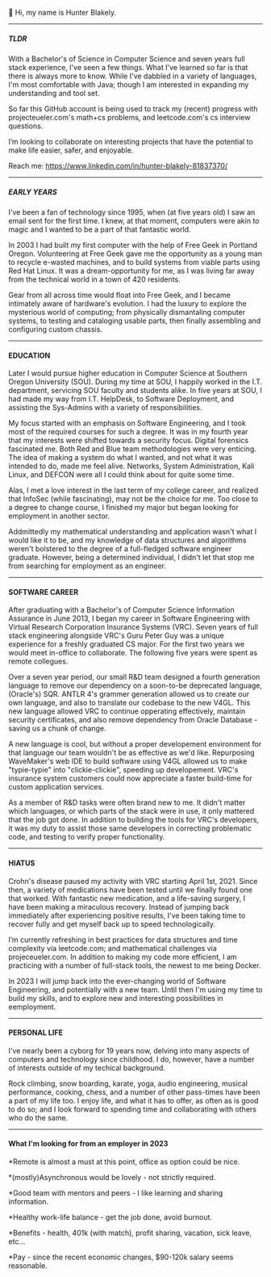 👋 Hi, my name is Hunter Blakely. 



-------------------------------------
##### TLDR #####

  With a Bachelor's of Science in Computer Science and seven years full stack experience, I've seen a few things. 
What I've learned so far is that there is always more to know. While I've dabbled in a variety of languages, 
I'm most comfortable with Java; though I am interested in expanding my understanding and tool set.

 So far this GitHub account is being used to track my (recent) progress with projecteueler.com's math+cs problems,
and leetcode.com's cs interview questions.

I’m looking to collaborate on interesting projects that have the potential to make life easier, safer, and enjoyable.

Reach me: https://www.linkedin.com/in/hunter-blakely-81837370/

-------------------------------------
##### EARLY YEARS #####

  I've been a fan of technology since 1995, when (at five years old) I saw an email sent for the first time. 
I knew, at that moment, computers were akin to magic and I wanted to be a part of that fantastic world.

  In 2003 I had built my first computer with the help of Free Geek in Portland Oregon. 
Volunteering at Free Geek gave me the opportunity as a young man to recycle e-wasted machines, and to
build systems from viable parts using Red Hat Linux. It was a dream-opportunity for me, as I was living
far away from the technical world in a town of 420 residents. 

  Gear from all across time would float into Free Geek, and I became intimately aware of hardware's evolution. 
I had the luxury to explore the mysterious world of computing; from physically dismantaling computer systems, 
to testing and cataloging usable parts, then finally assembling and configuring custom chassis.

-------------------------------------
#### EDUCATION ####
  Later I would pursue higher education in Computer Science at Southern Oregon University (SOU).
During my time at SOU, I happily worked in the I.T. department, servicing SOU faculty and students alike.
In five years at SOU, I had made my way from I.T. HelpDesk, to Software Deployment, and assisting 
the Sys-Admins with a variety of responsibilities. 

  My focus started with an emphasis on Software Engineering, and I took most of the required courses
for such a degree. It was in my fourth year that my interests were shifted towards a security focus.
Digital forensics fascinated me. Both Red and Blue team methodologies were very enticing. The idea of 
making a system do what I wanted, and not what it was intended to do, made me feel alive. Networks, 
System Administration, Kali Linux, and DEFCON were all I could think about for quite some time.

Alas, I met a love interest in the last term of my college career, and realized that InfoSec (while
fascinating), may not be the choice for me. Too close to a degree to change course, I finished
my major but began looking for employment in another sector.

  Addmittedly my mathematical understanding and application wasn't what I would like it to be, and
my knowledge of data structures and algorithms weren't bolstered to the degree of a full-fledged
software engineer graduate. However, being a determined individual, I didn't let that stop me from
searching for employment as an engineer.

-------------------------------------
#### SOFTWARE CAREER ####
  After graduating with a Bachelor's of Computer Science Information Assurance in June 2013, 
I began my career in Software Engineering with Virtual Research Corporation Insurance Systems (VRC). 
Seven years of full stack engineering alongside VRC's Guru Peter Guy was a unique experience for a 
freshly graduated CS major. For the first two years we would meet in-office to collaborate. The 
following five years were spent as remote collegues. 

  Over a seven year period, our small R&D team designed a fourth generation language to remove our 
dependency on a soon-to-be deprecated language, (Oracle's) SQR. ANTLR 4's grammer generation allowed 
us to create our own language, and also to translate our codebase to the new V4GL. This new language 
allowed VRC to continue opperating effectively, maintain security certificates, and also remove dependency 
from Oracle Database - saving us a chunk of change.

  A new language is cool, but without a proper developement environment for that language our team 
wouldn't be as effective as we'd like. Repurposing WaveMaker's web IDE to build software using V4GL allowed 
us to make "typie-typie" into "clickie-clickie", speeding up developement. VRC's insurance system customers 
could now appreciate a faster build-time for custom application services.

 As a member of R&D tasks were often brand new to me. It didn't matter which languages, or which parts of 
the stack were in use, it only mattered that the job got done. In addition to building the tools for 
VRC's developers, it was my duty to assist those same developers in correcting problematic code, and
testing to verify proper functionality. 

-------------------------------------
#### HIATUS ####
  Crohn's disease paused my activity with VRC starting April 1st, 2021. Since then, a variety of medications
have been tested until we finally found one that worked. With fantastic new medication, and a life-saving
surgery, I have been making a miraculous recovery. Instead of jumping back immediately after experiencing
positive results, I've been taking time to recover fully and get myself back up to speed technologically.

  I’m currently refreshing in best practices for data structures and time complexity via leetcode.com; and
mathematical challenges via projeceueler.com. In addition to making my code more efficient, I am
practicing with a number of full-stack tools, the newest to me being Docker. 

  In 2023 I will jump back into the ever-changing world of Software Engineering, and potentially with a
new team. Until then I'm using my time to build my skills, and to explore new and interesting possibilities
in eemployment.

-------------------------------------

#### PERSONAL LIFE ####

I've nearly been a cyborg for 19 years now, delving into many aspects of computers and technology
since childhood. I do, however, have a number of interests outside of my techical background.

Rock climbing, snow boarding, karate, yoga, audio engineering, musical performance, cooking, chess, 
and a number of other pass-times have been a part of my life too. I enjoy life, and what it has to offer,
as often as is good to do so; and I look forward to spending time and collaborating with others who do
the same.

-------------------------------------

#### What I'm looking for from an employer in 2023 ####

  *Remote is almost a must at this point, office as option could be nice.
  
  *(mostly)Asynchronous would be lovely - not strictly required.
  
  *Good team with mentors and peers - I like learning and sharing information.
  
  *Healthy work-life balance - get the job done, avoid burnout.
  
  *Benefits - health, 401k (with match), profit sharing, vacation, sick leave, etc...
  
  *Pay - since the recent economic changes, $90-120k salary seems reasonable. 
  
